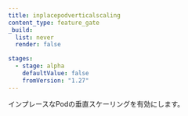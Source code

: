 ```yaml
---
title: inplacepodverticalscaling
content_type: feature_gate
_build:
  list: never
  render: false

stages:
  - stage: alpha
    defaultValue: false
    fromVersion: "1.27"
---
```

インプレースなPodの垂直スケーリングを有効にします。
